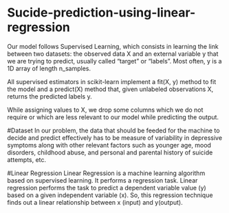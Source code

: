 # Sucide-prediction-using-linear-regression
Our model follows Supervised Learning, which consists in learning the link between two datasets: the observed data X and an external variable y that we are trying to predict, usually called “target” or “labels”. Most often, y is a 1D array of length n_samples.

All supervised estimators in scikit-learn implement a fit(X, y) method to fit the model and a predict(X) method that, given unlabeled observations X, returns the predicted labels y.

While assigning values to X, we drop some columns which we do not require or which are less relevant to our model while predicting the output.

#Dataset
In our problem, the data that should be feeded for the machine to decide and predict effectively has to be measure of variability in depressive symptoms along with other relevant factors such as younger age, mood disorders, childhood abuse, and personal and parental history of suicide attempts, etc.

#Linear Regression
Linear Regression is a machine learning algorithm based on supervised learning. It performs a regression task. Linear regression performs the task to predict a dependent variable value (y) based on a given independent variable (x). So, this regression technique finds out a linear relationship between x (input) and y(output).
